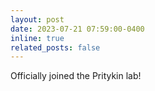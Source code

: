 ```yaml
---
layout: post
date: 2023-07-21 07:59:00-0400
inline: true
related_posts: false
---
```


Officially joined the Pritykin lab!  

